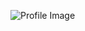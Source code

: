 ![Profile Image](https://avatars.githubusercontent.com/u/35589859?s=400&u=253af92cb0c9905d6cdca6317bd572e6181c1d35&v=4)
